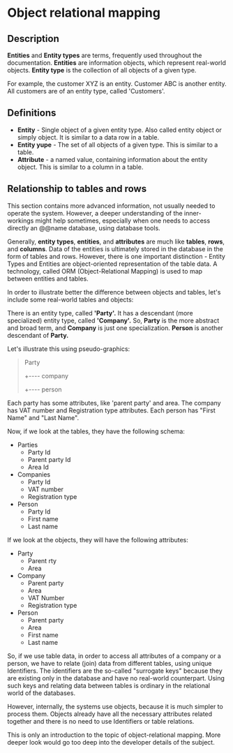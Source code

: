 # Object relational mapping



## Description 

**Entities** and **Entity types** are terms, frequently used throughout the documentation. **Entities** are information objects, which represent real-world objects. **Entity type** is the collection of all objects of a given type.

For example, the customer XYZ is an entity. Customer ABC is another entity. All customers are of an entity type, called 'Customers'.

## Definitions

- **Entity** - Single object of a given entity type. Also called entity object or simply object. It is similar to a data row in a table.
- **Entity yupe** - The set of all objects of a given type. This is similar to a table.
- **Attribute** - a named value, containing information about the entity object. This is similar to a column in a table.

## Relationship to tables and rows

This section contains more advanced information, not usually needed to operate the system. However, a deeper understanding of the inner-workings might help sometimes, especially when one needs to access directly an @@name database, using database tools.

Generally, **entity types**, **entities**, and **attributes** are much like **tables**, **rows**, and **columns**. Data of the entities is ultimately stored in the database in the form of tables and rows. However, there is one important distinction - Entity Types and Entities are object-oriented representation of the table data. A technology, called ORM (Object-Relational Mapping) is used to map between entities and tables.

In order to illustrate better the difference between objects and tables, let's include some real-world tables and objects:

There is an entity type, called **'Party'.** It has a descendant (more specialized) entity type, called **'Company'.** So, **Party** is the more abstract and broad term, and **Company** is just one specialization. **Person** is another descendant of **Party.**

Let's illustrate this using pseudo-graphics:

> Party
>
> +---- company
>
> +---- person

Each party has some attributes, like 'parent party' and area. The company has VAT number and Registration type attributes. Each person has "First Name" and "Last Name".

Now, if we look at the tables, they have the following schema:

- Parties
  - Party Id
  - Parent party Id
  - Area Id
- Companies
  - Party Id
  - VAT number
  - Registration type
- Person
  - Party Id
  - First name
  - Last name

If we look at the objects, they will have the following attributes:

- Party
  - Parent rty
  - Area
- Company
  - Parent party
  - Area
  - VAT Number
  - Registration type
- Person
  - Parent party
  - Area
  - First name
  - Last name

So, if we use table data, in order to access all attributes of a company or a person, we have to relate (join) data from different tables, using unique Identifiers. The identifiers are the so-called "surrogate keys" because they are existing only in the database and have no real-world counterpart. Using such keys and relating data between tables is ordinary in the relational world of the databases.

However, internally, the systems use objects, because it is much simpler to process them. Objects already have all the necessary attributes related together and there is no need to use Identifiers or table relations.

This is only an introduction to the topic of object-relational mapping. More deeper look would go too deep into the developer details of the subject.
